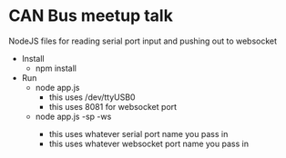 # CAN Bus meetup talk

NodeJS files for reading serial port input and pushing out to websocket
* Install
  * npm install
* Run
  * node app.js
    * this uses /dev/ttyUSB0
    * this uses 8081 for websocket port
  * node app.js -sp <serial port> -ws <websocket port>
    * this uses whatever serial port name you pass in
    * this uses whatever websocket port name you pass in
